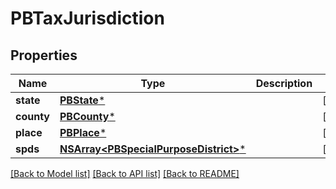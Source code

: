 # PBTaxJurisdiction

## Properties
Name | Type | Description | Notes
------------ | ------------- | ------------- | -------------
**state** | [**PBState***](PBState.md) |  | [optional] 
**county** | [**PBCounty***](PBCounty.md) |  | [optional] 
**place** | [**PBPlace***](PBPlace.md) |  | [optional] 
**spds** | [**NSArray&lt;PBSpecialPurposeDistrict&gt;***](PBSpecialPurposeDistrict.md) |  | [optional] 

[[Back to Model list]](../README.md#documentation-for-models) [[Back to API list]](../README.md#documentation-for-api-endpoints) [[Back to README]](../README.md)


